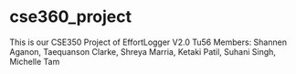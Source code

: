 # cse360_project
This is our CSE350 Project of EffortLogger V2.0
Tu56
Members: Shannen Aganon, Taequanson Clarke, Shreya Marria, Ketaki Patil, Suhani Singh, Michelle Tam
